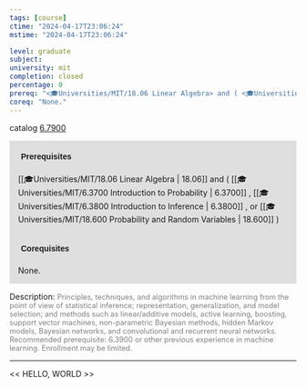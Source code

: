 ```yaml
---
tags: [course]
ctime: "2024-04-17T23:06:24"
mstime: "2024-04-17T23:06:24"

level: graduate
subject: 
university: mit
completion: closed
percentage: 0
prereq: "<🎓Universities/MIT/18.06 Linear Algebra> and ( <🎓Universities/MIT/6.3700 Introduction to Probability> , <🎓Universities/MIT/6.3800 Introduction to Inference> , or <🎓Universities/MIT/18.600 Probability and Random Variables> )"
coreq: "None."
---
```


catalog [6.7900](http://student.mit.edu/catalog/m6c.html#6.7900)

<span style="display: block; padding: 15px; background-color: rgb(100, 100, 100, 0.2);"><font id="m_prereq3406_0" style="display: block; font-family: Arial, sans-serif; font-weight: bold; padding: 5px">Prerequisites</font><br><span id="prereq3406_0">[[🎓Universities/MIT/18.06 Linear Algebra | 18.06]] and ( [[🎓Universities/MIT/6.3700 Introduction to Probability | 6.3700]] , [[🎓Universities/MIT/6.3800 Introduction to Inference | 6.3800]] , or [[🎓Universities/MIT/18.600 Probability and Random Variables | 18.600]] )</span></span>
<span style="display: block; padding: 15px; background-color: rgb(100, 100, 100, 0.2);"><font id="m_coreq3406_0" style="display: block; font-family: Arial, sans-serif; font-weight: bold; padding: 5px">Corequisites</font><br><span id="coreq3406_0">None.</span></span>

<font style="">Description:</font>
<font style="color: grey; font-size: 0.8rem;">Principles, techniques, and algorithms in machine learning from the point of view of statistical inference; representation, generalization, and model selection; and methods such as linear/additive models, active learning, boosting, support vector machines, non-parametric Bayesian methods, hidden Markov models, Bayesian networks, and convolutional and recurrent neural networks. Recommended prerequisite: 6.3900 or other previous experience in machine learning. Enrollment may be limited.</font>



---

<< HELLO, WORLD >>
